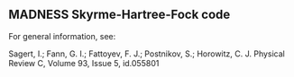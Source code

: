 MADNESS Skyrme-Hartree-Fock code
--------------------------------


For general information, see:

Sagert, I.; Fann, G. I.; Fattoyev, F. J.; Postnikov, S.; Horowitz, C. J.
Physical Review C, Volume 93, Issue 5, id.055801

